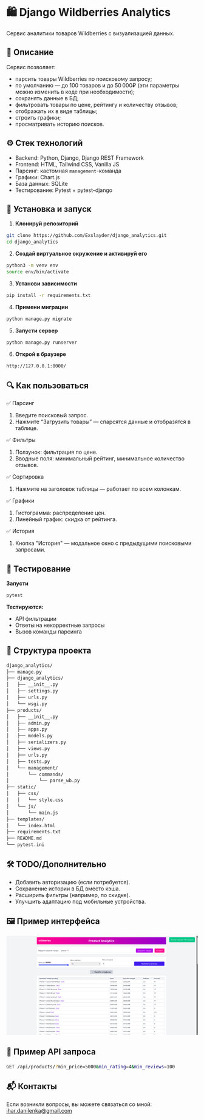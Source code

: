 # 🛍️ Django Wildberries Analytics

Cервис аналитики товаров Wildberries с визуализацией данных.

## 📌 Описание

Сервис позволяет:
- парсить товары Wildberries по поисковому запросу; 
- по умолчанию — до 100 товаров и до 50 000₽ (эти параметры можно изменить в коде при необходимости);
- сохранять данные в БД;
- фильтровать товары по цене, рейтингу и количеству отзывов;
- отображать их в виде таблицы;
- строить графики;
- просматривать историю поисков.


## ⚙️ Стек технологий

- Backend: Python, Django, Django REST Framework
- Frontend: HTML, Tailwind CSS, Vanilla JS
- Парсинг: кастомная `management`-команда
- Графики: Chart.js
- База данных: SQLite
- Тестирование: Pytest + pytest-django


## 🧩 Установка и запуск

1. **Клонируй репозиторий**
```bash
git clone https://github.com/Exslayder/django_analytics.git
cd django_analytics
```
2. **Создай виртуальное окружение и активируй его**
```bash
python3 -m venv env
source env/bin/activate
```
3. **Установи зависимости**
```bash
pip install -r requirements.txt
```
4. **Примени миграции**
```bash
python manage.py migrate
```
5. **Запусти сервер**
```bash
python manage.py runserver
```
6. **Открой в браузере**
```bash
http://127.0.0.1:8000/
```


## 🔍 Как пользоваться

✅ Парсинг
1. Введите поисковый запрос.
2. Нажмите “Загрузить товары” — спарсятся данные и отобразятся в таблице.

✅ Фильтры
1. Ползунок: фильтрация по цене.
2. Вводные поля: минимальный рейтинг, минимальное количество отзывов.

✅ Сортировка
1. Нажмите на заголовок таблицы — работает по всем колонкам.

✅ Графики
1. Гистограмма: распределение цен.
2. Линейный график: скидка от рейтинга.

✅ История
1. Кнопка "История" — модальное окно с предыдущими поисковыми запросами.


## 🧪 Тестирование
**Запусти**
```bash
pytest
```
**Тестируются:**
- API фильтрации
- Ответы на некорректные запросы
- Вызов команды парсинга

## 📁 Структура проекта
```bash
django_analytics/
├── manage.py
├── django_analytics/
│   ├── __init__.py
│   ├── settings.py
│   ├── urls.py
│   └── wsgi.py
├── products/
│   ├── __init__.py
│   ├── admin.py
│   ├── apps.py
│   ├── models.py
│   ├── serializers.py
│   ├── views.py
│   ├── urls.py
│   ├── tests.py
│   └── management/
│       └── commands/
│           └── parse_wb.py
├── static/
│   ├── css/
│   │   └── style.css
│   └── js/
│       └── main.js
├── templates/
│   └── index.html
├── requirements.txt
├── README.md
└── pytest.ini

```

## 🛠 TODO/Дополнительно
- Добавить авторизацию (если потребуется).
- Сохранение истории в БД вместо кэша.
- Расширить фильтры (например, по скидке).
- Улучшить адаптацию под мобильные устройства.

## 🖼️ Пример интерфейса

![Пример интерфейса](img/example.png)

## 🧾 Пример API запроса
```bash
GET /api/products/?min_price=5000&min_rating=4&min_reviews=100
```

## 📬 Контакты
Если возникли вопросы, вы можете связаться со мной: ihar.danilenka@gmail.com